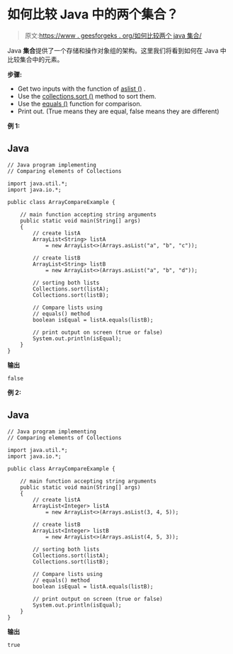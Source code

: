 # 如何比较 Java 中的两个集合？

> 原文:[https://www . geesforgeks . org/如何比较两个 java 集合/](https://www.geeksforgeeks.org/how-to-compare-two-collections-in-java/)

Java **集合**提供了一个存储和操作对象组的架构。这里我们将看到如何在 Java 中比较集合中的元素。

**步骤:**

*   Get two inputs with the function of [aslist ()](https://www.geeksforgeeks.org/arrays-aslist-method-in-java-with-examples/) .
*   Use the [collections.sort ()](https://www.geeksforgeeks.org/collections-sort-java-examples/) method to sort them.
*   Use the [equals ()](https://www.geeksforgeeks.org/method-class-equals-method-in-java/) function for comparison.
*   Print out. (True means they are equal, false means they are different)

**例 1:**

## Java

```
// Java program implementing
// Comparing elements of Collections

import java.util.*;
import java.io.*;

public class ArrayCompareExample {

    // main function accepting string arguments
    public static void main(String[] args)
    {
        // create listA
        ArrayList<String> listA
            = new ArrayList<>(Arrays.asList("a", "b", "c"));

        // create listB
        ArrayList<String> listB
            = new ArrayList<>(Arrays.asList("a", "b", "d"));

        // sorting both lists
        Collections.sort(listA);
        Collections.sort(listB);

        // Compare lists using
        // equals() method
        boolean isEqual = listA.equals(listB);

        // print output on screen (true or false)
        System.out.println(isEqual);
    }
}
```

**输出**

```
false
```

**例 2:**

## Java

```
// Java program implementing
// Comparing elements of Collections

import java.util.*;
import java.io.*;

public class ArrayCompareExample {

    // main function accepting string arguments
    public static void main(String[] args)
    {
        // create listA
        ArrayList<Integer> listA
            = new ArrayList<>(Arrays.asList(3, 4, 5));

        // create listB
        ArrayList<Integer> listB
            = new ArrayList<>(Arrays.asList(4, 5, 3));

        // sorting both lists
        Collections.sort(listA);
        Collections.sort(listB);

        // Compare lists using
        // equals() method
        boolean isEqual = listA.equals(listB);

        // print output on screen (true or false)
        System.out.println(isEqual);
    }
}
```

**输出**

```
true
```